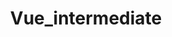 ---
title: "Vue_intermediate"
layout: category
permalink: "/categories/vue_intermediate/"
taxonomy: vue_intermediate
sidebar: 
    nav: "docs"
---